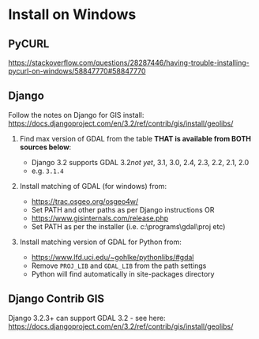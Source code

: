 # Install on Windows

## PyCURL
 https://stackoverflow.com/questions/28287446/having-trouble-installing-pycurl-on-windows/58847770#58847770


## Django
Follow the notes on Django for GIS install:
https://docs.djangoproject.com/en/3.2/ref/contrib/gis/install/geolibs/

1. Find max version of GDAL from the table **THAT is available from BOTH sources below**:
   - Django 3.2 supports GDAL 	3.2*not yet*, 3.1, 3.0, 2.4, 2.3, 2.2, 2.1, 2.0
   - e.g. `3.1.4`
    
2. Install matching of GDAL (for windows) from:
   - https://trac.osgeo.org/osgeo4w/
   - Set PATH and other paths as per Django instructions
   OR
   - https://www.gisinternals.com/release.php
   - Set PATH as per the installer (i.e. c:\programs\gdal\proj etc)

3. Install matching version of GDAL for Python from:
   - https://www.lfd.uci.edu/~gohlke/pythonlibs/#gdal
   - Remove `PROJ_LIB` and `GDAL_LIB` from the path settings 
   - Python will find automatically in site-packages directory
   
## Django Contrib GIS
Django 3.2.3+ can support GDAL 3.2 - see here: 
   https://docs.djangoproject.com/en/3.2/ref/contrib/gis/install/geolibs/

